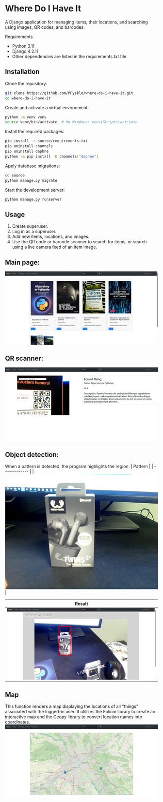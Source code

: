 # Where Do I Have It
A Django application for managing items, their locations, and searching using images, QR codes, and barcodes.

Requirements
- Python 3.11
- Django 4.2.11
- Other dependencies are listed in the requirements.txt file.
## Installation
Clone the repository:
```bash
git clone https://github.com/PPysklo/where-do-i-have-it.git
cd where-do-i-have-it
```
Create and activate a virtual environment:
```bash
python -m venv venv
source venv/bin/activate  # On Windows: venv\Scripts\activate
```
Install the required packages:
```bash
pip install -r source/requirements.txt
pip uninstall channels
pip uninstall daphne
python -m pip install -U channels["daphne"]
```
Apply database migrations:
```bash
cd source
python manage.py migrate
```
Start the development server:
```bash
python manage.py runserver
```
## Usage
1. Create superuser.
2. Log in as a superuser.
3. Add new items, locations, and images.
4. Use the QR code or barcode scanner to search for items, or search using a live camera feed of an item image.

## Main page:
<img src="./images/main.JPG"> 

## QR scanner:
<img src="./images/scanner.JPG"> 

## Object detection:

When a pattern is detected, the program highlights the region:
| Pattern  | 
| ------------- |
| <img src="./images/headphones.jpg">  | 


| Result | 
| ------------- | 
| <img src="./images/object.JPG">  | 

## Map 
This function renders a map displaying the locations of all "things" associated with the logged-in user. It utilizes the Folium library to create an interactive map and the Geopy library to convert location names into coordinates.
<img src="./images/map.JPG">





